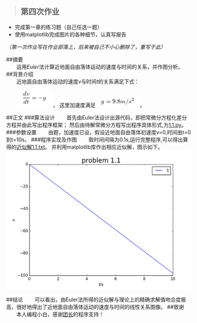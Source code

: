 >## 第四次作业
- 完成第一章的练习题（自己任选一题）
- 使用matplotlib完成图片的各种细节，认真写报告

*（第一次作业写在作业部落上，后来被自己不小心删除了，重写于此）*

##摘要  
　　运用*Euler*法计算近地面自由落体运动的速度与时间的关系，并作图分析。  
##背景介绍  
　　近地面自由落体运动的速度*v*与时间*t*的关系满足下式：  

　　![](https://raw.githubusercontent.com/XiaobudianChen/computationalphysics_N2013301020075/master/chapter1/exercise_4/公式1.png)，
这里加速度满足![](https://raw.githubusercontent.com/XiaobudianChen/computationalphysics_N2013301020075/master/chapter1/exercise_4/公式2.png)。

##正文
###算法设计
　　首先由Euler法设计出源代码，即把常微分方程化差分方程并由此写出程序框架；
然后由待解常微分方程写出程序具体形式,为[1.1.py](https://raw.githubusercontent.com/XiaobudianChen/computationalphysics_N2013301020075/master/chapter1/exercise_4/1.1.py)。
###参数设置
　　由题，加速度已设，假设近地面自由落体初速度v=0,时间由t=0到t=10s。
###程序实现及作图
　　取时间间隔为0.1s,运行完整程序,可以得出算得的[近似解1.1.txt](https://raw.githubusercontent.com/XiaobudianChen/computationalphysics_N2013301020075/master/chapter1/exercise_4/1.1.txt)。
并利用matplotlib库作出相应近似解，图示如下。![图1.1.png](https://raw.githubusercontent.com/XiaobudianChen/computationalphysics_N2013301020075/master/chapter1/exercise_4/1.1.png)

##结论
　　可以看出，由Euler法所得的近似解与理论上的精确求解值吻合度极高，很好地得出了近地面自由落体运动的速度与时间的线性关系图像。
##致谢
　　本人编程小白，感谢[团长](https://github.com/Tuanzhang0531)的程序支持！
